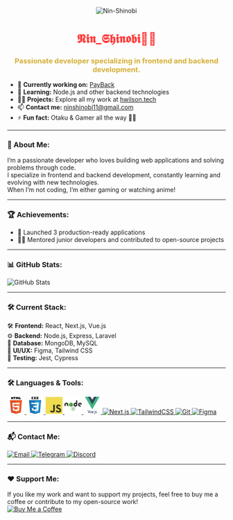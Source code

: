 <p align="center">
  <img src="https://github.com/Nin-Shinobi/Nin-Shinobi/blob/main/THE-FUTURE.png" alt="Nin-Shinobi"/>
</p>

<h1 align="center" style="color: #ff3d3d;">𝕹𝖎𝖓_𝕾𝖍𝖎𝖓𝖔𝖇𝖎🥷🏾</h1>
<h3 align="center" style="color: #d4af37;">Passionate developer specializing in frontend and backend development.</h3>

- 🔭 **Currently working on:** [PayBack](https://pay-back-zeta.vercel.app/)  
- 🌱 **Learning:** Node.js and other backend technologies  
- 👨‍💻 **Projects:** Explore all my work at [hwilson.tech](https://www.hwilson.tech)  
- 📫 **Contact me:** ninshinobi11@gmail.com  
- ⚡ **Fun fact:** Otaku & Gamer all the way 🥷😁  

---

### 🔹 About Me:  
I’m a passionate developer who loves building web applications and solving problems through code.  
I specialize in frontend and backend development, constantly learning and evolving with new technologies.  
When I’m not coding, I’m either gaming or watching anime!  

---

### 🏆 Achievements:  
- 🚀 Launched 3 production-ready applications    
- 👨‍🏫 Mentored junior developers and contributed to open-source projects  

---

### 📊 GitHub Stats:  
<p align="left">
  <img src="https://github-readme-stats.vercel.app/api?username=Nin-Shinobi&show_icons=true&theme=radical" alt="GitHub Stats" />
</p>

---

### 🛠️ Current Stack:  
🛠️ **Frontend:** React, Next.js, Vue.js  
⚙️ **Backend:** Node.js, Express, Laravel  
💾 **Database:** MongoDB, MySQL  
🎨 **UI/UX:** Figma, Tailwind CSS  
🧪 **Testing:** Jest, Cypress  

---

### 🛠️ Languages & Tools:  
<p align="left"> 
  <a href="https://www.w3.org/html/" target="_blank">
    <img src="https://raw.githubusercontent.com/devicons/devicon/master/icons/html5/html5-original-wordmark.svg" alt="HTML5" width="40" height="40"/>
  </a> 
  <a href="https://www.w3schools.com/css/" target="_blank">
    <img src="https://raw.githubusercontent.com/devicons/devicon/master/icons/css3/css3-original-wordmark.svg" alt="CSS3" width="40" height="40"/>
  </a>
  <a href="https://developer.mozilla.org/en-US/docs/Web/JavaScript" target="_blank">
    <img src="https://raw.githubusercontent.com/devicons/devicon/master/icons/javascript/javascript-original.svg" alt="JavaScript" width="40" height="40"/>
  </a> 
  <a href="https://nodejs.org" target="_blank">
    <img src="https://raw.githubusercontent.com/devicons/devicon/master/icons/nodejs/nodejs-original-wordmark.svg" alt="Node.js" width="40" height="40"/>
  </a>
  <a href="https://vuejs.org/" target="_blank">
    <img src="https://raw.githubusercontent.com/devicons/devicon/master/icons/vuejs/vuejs-original-wordmark.svg" alt="Vue.js" width="40" height="40"/>
  </a>
  <a href="https://nextjs.org/" target="_blank">
    <img src="https://cdn.worldvectorlogo.com/logos/nextjs-2.svg" alt="Next.js" width="40" height="40"/>
  </a>
  <a href="https://tailwindcss.com/" target="_blank">
    <img src="https://www.vectorlogo.zone/logos/tailwindcss/tailwindcss-icon.svg" alt="TailwindCSS" width="40" height="40"/>
  </a>
  <a href="https://git-scm.com/" target="_blank">
    <img src="https://www.vectorlogo.zone/logos/git-scm/git-scm-icon.svg" alt="Git" width="40" height="40"/>
  </a>
  <a href="https://www.figma.com/" target="_blank">
    <img src="https://www.vectorlogo.zone/logos/figma/figma-icon.svg" alt="Figma" width="40" height="40"/>
  </a>
</p>

---

### 📬 Contact Me:  
<p align="left">
  <a href="mailto:ninshinobi11@gmail.com" target="_blank">
    <img src="https://img.shields.io/badge/Email-%23D14836.svg?style=for-the-badge&logo=gmail&logoColor=white" alt="Email">
  </a>
  <a href="https://t.me/nin_shinobi" target="_blank">
    <img src="https://img.shields.io/badge/Telegram-%2326A5E4.svg?style=for-the-badge&logo=telegram&logoColor=white" alt="Telegram">
  </a>
  <a href="https://discord.gg/nin_shinobi" target="_blank">
    <img src="https://img.shields.io/badge/Discord-%237289DA.svg?style=for-the-badge&logo=discord&logoColor=white" alt="Discord">
  </a>
</p>

---

### ❤️ Support Me:  
If you like my work and want to support my projects, feel free to buy me a coffee or contribute to my open-source work!  
<a href="https://buymeacoffee.com/nin_shinobi" target="_blank">
  <img src="https://img.shields.io/badge/Buy%20Me%20a%20Coffee-%23FFDD00.svg?style=for-the-badge&logo=buymeacoffee&logoColor=black" alt="Buy Me a Coffee">
</a>